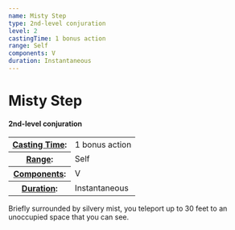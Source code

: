 ```yaml
---
name: Misty Step
type: 2nd-level conjuration
level: 2
castingTime: 1 bonus action
range: Self
components: V
duration: Instantaneous
---
```


Misty Step
==========

#### 2nd-level conjuration

<table cellspacing="0" class="statBlock"><tbody><tr><th><a href="/srd/spellcasting/castingASpell.htm#castingtime">Casting Time</a>:</th><td>1 bonus action</td></tr><tr><th><a href="/srd/spellcasting/castingASpell.htm#range">Range</a>:</th><td>Self</td></tr><tr><th><a href="/srd/spellcasting/castingASpell.htm#components">Components</a>:</th><td>V</td></tr><tr><th><a href="/srd/spellcasting/castingASpell.htm#duration">Duration</a>:</th><td>Instantaneous</td></tr></tbody></table>

Briefly surrounded by silvery mist, you teleport up to 30 feet to an unoccupied space that you can see.